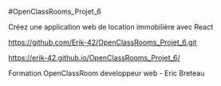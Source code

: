 #OpenClassRooms_Projet_6

Créez une application web de location immobilière avec React

https://github.com/Erik-42/OpenClassRooms_Projet_6.git

https://erik-42.github.io/OpenClassRooms_Projet_6/

Formation OpenClassRoom developpeur web - Eric Breteau
